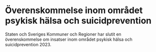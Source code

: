 # Överenskommelse inom området psykisk hälsa och suicidprevention

Staten och Sveriges Kommuner och Regioner har slutit en överenskommelse om insatser inom området psykisk hälsa och suicidprevention 2023.
